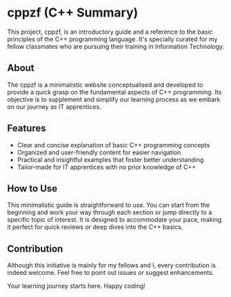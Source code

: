 # cppzf (C++ Summary)

This project, cppzf, is an introductory guide and a reference to the basic principles of the C++ programming language. It's specially curated for my fellow classmates who are pursuing their training in Information Technology.

## About

The cppzf is a minimalistic website conceptualised and developed to provide a quick grasp on the fundamental aspects of C++ programming. Its objective is to supplement and simplify our learning process as we embark on our journey as IT apprentices.

## Features

- Clear and concise explanation of basic C++ programming concepts
- Organized and user-friendly content for easier navigation
- Practical and insightful examples that foster better understanding
- Tailor-made for IT apprentices with no prior knowledge of C++
   
## How to Use

This minimalistic guide is straightforward to use. You can start from the beginning and work your way through each section or jump directly to a specific topic of interest. It is designed to accommodate your pace, making it perfect for quick reviews or deep dives into the C++ basics.

## Contribution

Although this initiative is mainly for my fellows and I, every contribution is indeed welcome. Feel free to point out issues or suggest enhancements.

Your learning journey starts here. Happy coding!
